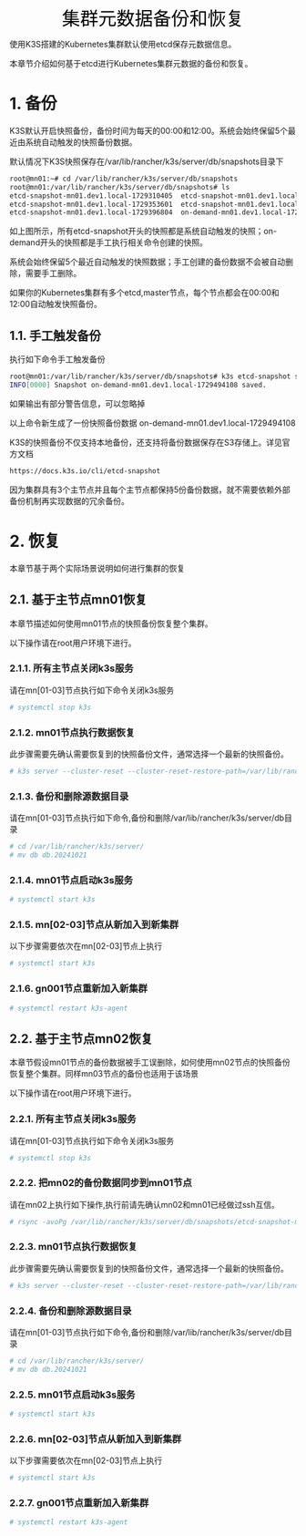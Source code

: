 <center><font face="黑体" color=black size=6>集群元数据备份和恢复</font></center>

使用K3S搭建的Kubernetes集群默认使用etcd保存元数据信息。

本章节介绍如何基于etcd进行Kubernetes集群元数据的备份和恢复。

# 1. 备份

K3S默认开启快照备份，备份时间为每天的00:00和12:00。系统会始终保留5个最近由系统自动触发的快照备份数据。

默认情况下K3S快照保存在/var/lib/rancher/k3s/server/db/snapshots目录下

```bash
root@mn01:~# cd /var/lib/rancher/k3s/server/db/snapshots
root@mn01:/var/lib/rancher/k3s/server/db/snapshots# ls
etcd-snapshot-mn01.dev1.local-1729310405  etcd-snapshot-mn01.dev1.local-1729440002  on-demand-mn01.dev1.local-1729149615
etcd-snapshot-mn01.dev1.local-1729353601  etcd-snapshot-mn01.dev1.local-1729483202  on-demand-mn01.dev1.local-1729150013
etcd-snapshot-mn01.dev1.local-1729396804  on-demand-mn01.dev1.local-1729149154
```

如上图所示，所有etcd-snapshot开头的快照都是系统自动触发的快照；on-demand开头的快照都是手工执行相关命令创建的快照。

系统会始终保留5个最近自动触发的快照数据；手工创建的备份数据不会被自动删除，需要手工删除。

如果你的Kubernetes集群有多个etcd,master节点，每个节点都会在00:00和12:00自动触发快照备份。

## 1.1. 手工触发备份

执行如下命令手工触发备份

```bash
root@mn01:/var/lib/rancher/k3s/server/db/snapshots# k3s etcd-snapshot save
INFO[0000] Snapshot on-demand-mn01.dev1.local-1729494108 saved.
```

如果输出有部分警告信息，可以忽略掉

以上命令新生成了一份快照备份数据 on-demand-mn01.dev1.local-1729494108

K3S的快照备份不仅支持本地备份，还支持将备份数据保存在S3存储上。详见官方文档

```html
https://docs.k3s.io/cli/etcd-snapshot
```

因为集群具有3个主节点并且每个主节点都保持5份备份数据，就不需要依赖外部备份机制再实现数据的冗余备份。

# 2. 恢复

本章节基于两个实际场景说明如何进行集群的恢复

## 2.1. 基于主节点mn01恢复

本章节描述如何使用mn01节点的快照备份恢复整个集群。

以下操作请在root用户环境下进行。

### 2.1.1. 所有主节点关闭k3s服务

请在mn[01-03]节点执行如下命令关闭k3s服务

```bash
# systemctl stop k3s
```

### 2.1.2. mn01节点执行数据恢复

此步骤需要先确认需要恢复到的快照备份文件，通常选择一个最新的快照备份。

```bash
# k3s server --cluster-reset --cluster-reset-restore-path=/var/lib/rancher/k3s/server/db/snapshots/etcd-snapshot-mn01.dev1.local-1729483202
```

### 2.1.3. 备份和删除源数据目录

请在mn[01-03]节点执行如下命令,备份和删除/var/lib/rancher/k3s/server/db目录

```bash
# cd /var/lib/rancher/k3s/server/
# mv db db.20241021
```

### 2.1.4. mn01节点启动k3s服务

```bash
# systemctl start k3s
```

### 2.1.5. mn[02-03]节点从新加入到新集群

以下步骤需要依次在mn[02-03]节点上执行

```bash
# systemctl start k3s
```

### 2.1.6. gn001节点重新加入新集群

```bash
# systemctl restart k3s-agent
```

## 2.2. 基于主节点mn02恢复

本章节假设mn01节点的备份数据被手工误删除，如何使用mn02节点的快照备份恢复整个集群。同样mn03节点的备份也适用于该场景

以下操作请在root用户环境下进行。

### 2.2.1. 所有主节点关闭k3s服务

请在mn[01-03]节点执行如下命令关闭k3s服务

```bash
# systemctl stop k3s
```

### 2.2.2. 把mn02的备份数据同步到mn01节点

请在mn02上执行如下操作,执行前请先确认mn02和mn01已经做过ssh互信。

```bash
# rsync -avoPg /var/lib/rancher/k3s/server/db/snapshots/etcd-snapshot-mn01.dev1.local-1729483202 mn01:/tmp/etcd-snapshot-mn01.dev1.local-1729483202
```

### 2.2.3. mn01节点执行数据恢复

此步骤需要先确认需要恢复到的快照备份文件，通常选择一个最新的快照备份。

```bash
# k3s server --cluster-reset --cluster-reset-restore-path=/var/lib/rancher/k3s/server/db/snapshots/etcd-snapshot-mn01.dev1.local-1729483202
```

### 2.2.4. 备份和删除源数据目录

请在mn[01-03]节点执行如下命令,备份和删除/var/lib/rancher/k3s/server/db目录

```bash
# cd /var/lib/rancher/k3s/server/
# mv db db.20241021
```

### 2.2.5. mn01节点启动k3s服务

```bash
# systemctl start k3s
```

### 2.2.6. mn[02-03]节点从新加入到新集群

以下步骤需要依次在mn[02-03]节点上执行

```bash
# systemctl start k3s
```

### 2.2.7. gn001节点重新加入新集群

```bash
# systemctl restart k3s-agent
```
